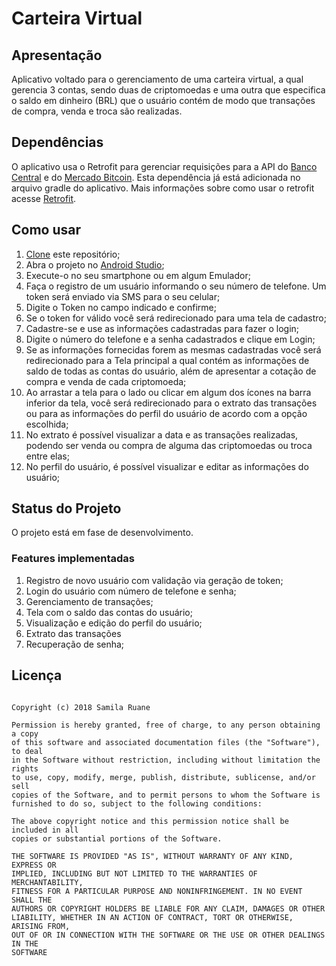 # Carteira Virtual


## Apresentação
Aplicativo voltado para o gerenciamento de uma carteira virtual, a qual gerencia 3 contas, sendo duas de criptomoedas e uma outra que especifica o saldo em dinheiro (BRL) que o usuário contém de modo que transações de compra, venda e troca são realizadas.


## Dependências 
O aplicativo usa o Retrofit para gerenciar requisições para a API do [Banco Central](https://dadosabertos.bcb.gov.br/dataset/taxas-de-cambio-todos-os-boletins-diarios) e do [Mercado Bitcoin](https://www.mercadobitcoin.net/api-doc/). Esta dependência já está adicionada no arquivo gradle do aplicativo. Mais informações sobre como usar o retrofit acesse [Retrofit](http://square.github.io/retrofit/).

## Como usar

1. [Clone](https://git-scm.com/book/pt-br/v1/Git-Essencial-Obtendo-um-Reposit%C3%B3rio-Git) este repositório;
2. Abra o projeto no [Android Studio](https://developer.android.com/studio/index.html?hl=pt-br);
3. Execute-o no seu smartphone ou em algum Emulador;
4. Faça o registro de um usuário informando o seu número de telefone. Um token será enviado via SMS para o seu celular;
5. Digite o Token no campo indicado e confirme;
6. Se o token for válido você será redirecionado para uma tela de cadastro;
7. Cadastre-se e use as informações cadastradas para fazer o login;
8. Digite o número do telefone e a senha cadastrados e clique em Login;
9. Se as informações fornecidas forem as mesmas cadastradas você será redirecionado para a Tela principal a qual contém as informações de saldo de todas as contas do usuário, além de apresentar a cotação de compra e venda de cada criptomoeda;
10. Ao arrastar a tela para o lado ou clicar em algum dos ícones na barra inferior da tela, você será redirecionado para o extrato das transações ou para as informações do perfil do usuário de acordo com a opção escolhida;
11. No extrato é possível visualizar a data e as transações realizadas, podendo ser venda ou compra de alguma das criptomoedas ou troca entre elas;
12. No perfil do usuário, é possível visualizar e editar as informações do usuário;

## Status do Projeto 

O projeto está em fase de desenvolvimento.

### Features implementadas
1. Registro de novo usuário com validação via geração de token; 
2. Login do usuário com número de telefone e senha;
3. Gerenciamento de transações;
4. Tela com o saldo das contas do usuário;
5. Visualização e edição do perfil do usuário;
6. Extrato das transações
6. Recuperação de senha;


## Licença

```MIT License

Copyright (c) 2018 Samila Ruane

Permission is hereby granted, free of charge, to any person obtaining a copy
of this software and associated documentation files (the "Software"), to deal
in the Software without restriction, including without limitation the rights
to use, copy, modify, merge, publish, distribute, sublicense, and/or sell
copies of the Software, and to permit persons to whom the Software is
furnished to do so, subject to the following conditions:

The above copyright notice and this permission notice shall be included in all
copies or substantial portions of the Software.

THE SOFTWARE IS PROVIDED "AS IS", WITHOUT WARRANTY OF ANY KIND, EXPRESS OR
IMPLIED, INCLUDING BUT NOT LIMITED TO THE WARRANTIES OF MERCHANTABILITY,
FITNESS FOR A PARTICULAR PURPOSE AND NONINFRINGEMENT. IN NO EVENT SHALL THE
AUTHORS OR COPYRIGHT HOLDERS BE LIABLE FOR ANY CLAIM, DAMAGES OR OTHER
LIABILITY, WHETHER IN AN ACTION OF CONTRACT, TORT OR OTHERWISE, ARISING FROM,
OUT OF OR IN CONNECTION WITH THE SOFTWARE OR THE USE OR OTHER DEALINGS IN THE
SOFTWARE
```




